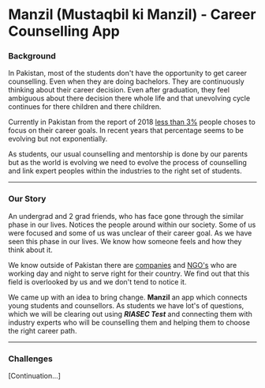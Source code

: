 # Manzil (Mustaqbil ki Manzil) - Career Counselling App
 
### Background
In Pakistan, most of the students don't have the opportunity to get career counselling. Even when they are doing bachelors. They are continuously thinking about their career decision. Even after graduation, they feel ambiguous about there decision there whole life and that unevolving cycle continues for there children and there children.

Currently in Pakistan from the report of 2018 [less than 3%](https://nation.com.pk/23-Dec-2018/career-counseling) people choses to focus on their career goals. In recent years that percentage seems to be evolving but not exponentially.

As students, our usual counselling and mentorship is done by our parents but as the world is evolving we need to evolve the process of counselling and link expert peoples within the industries to the right set of students.

--------
### Our Story
An undergrad and 2 grad friends, who has face gone through the similar phase in our lives. Notices the people around within our society. Some of us were focused and some of us was unclear of their career goal. As we have seen this phase in our lives. We know how someone feels and how they think about it. 

We know outside of Pakistan there are [companies](https://www.monster.com/career-advice/article/career-development-companies) and [NGO's](https://idreamcareer.com/organizations/) who are working day and night to serve right for their country. We find out that this field is overlooked by us and we don't tend to notice it.

We came up with an idea to bring change. **Manzil** an app which connects young students and counsellors. As students we have lot's of questions, which we will be clearing out using ***RIASEC Test*** and connecting them with industry experts who will be counselling them and helping them to choose the right career path.

---
### Challenges
[Continuation...]

